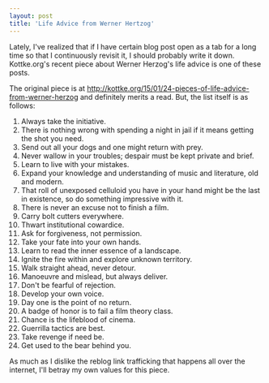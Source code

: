 ```yaml
---
layout: post
title: 'Life Advice from Werner Hertzog'
---
```


Lately, I've realized that if I have certain blog post open as a tab for a long time so that I 
continuously revisit it, I should probably write it down. Kottke.org's recent piece
about Werner Herzog's life advice is one of these posts.

The original piece is at http://kottke.org/15/01/24-pieces-of-life-advice-from-werner-herzog and definitely
merits a read. But, the list itself is as follows:

1. Always take the initiative.
2. There is nothing wrong with spending a night in jail if it means getting the shot you need.
3. Send out all your dogs and one might return with prey.
4. Never wallow in your troubles; despair must be kept private and brief.
5. Learn to live with your mistakes.
6. Expand your knowledge and understanding of music and literature, old and modern.
7. That roll of unexposed celluloid you have in your hand might be the last in existence, so do something impressive with it.
8. There is never an excuse not to finish a film.
9. Carry bolt cutters everywhere.
10. Thwart institutional cowardice.
11. Ask for forgiveness, not permission.
12. Take your fate into your own hands.
13. Learn to read the inner essence of a landscape.
14. Ignite the fire within and explore unknown territory.
15. Walk straight ahead, never detour.
16. Manoeuvre and mislead, but always deliver.
17. Don't be fearful of rejection.
18. Develop your own voice.
19. Day one is the point of no return.
20. A badge of honor is to fail a film theory class.
21. Chance is the lifeblood of cinema.
22. Guerrilla tactics are best.
23. Take revenge if need be.
24. Get used to the bear behind you.

As much as I dislike the reblog link trafficking that happens all over the internet, I'll betray my own values
for this piece.
